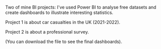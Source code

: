 Two of mine BI projects:
I've used Power BI to analyse free datasets and create dashboards to illustrate interesting statistics.

Project 1 is about car casualties in the UK (2021-2022).

Project 2 is about a professional survey. 


(You can download the file to see the final dashboards).
